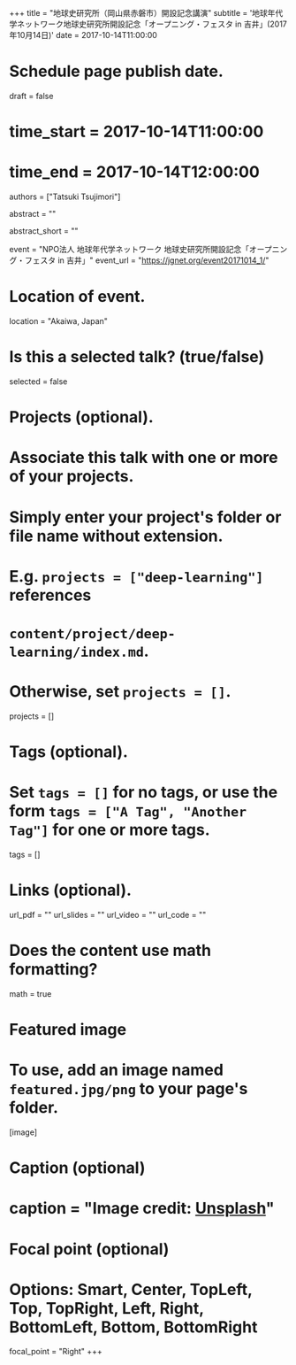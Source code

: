 +++
title = "地球史研究所（岡山県赤磐市）開設記念講演"
subtitle = '地球年代学ネットワーク地球史研究所開設記念「オープニング・フェスタ in 吉井」(2017年10月14日)'
date = 2017-10-14T11:00:00 

# Schedule page publish date.
draft = false

# time_start = 2017-10-14T11:00:00
# time_end = 2017-10-14T12:00:00

authors = ["Tatsuki Tsujimori"]

abstract = ""

abstract_short = ""

event = "NPO法人 地球年代学ネットワーク 地球史研究所開設記念「オープニング・フェスタ in 吉井」"
event_url = "https://jgnet.org/event20171014_1/"

# Location of event.
location = "Akaiwa, Japan"

# Is this a selected talk? (true/false)
selected = false

# Projects (optional).
#   Associate this talk with one or more of your projects.
#   Simply enter your project's folder or file name without extension.
#   E.g. `projects = ["deep-learning"]` references 
#   `content/project/deep-learning/index.md`.
#   Otherwise, set `projects = []`.
projects = []

# Tags (optional).
#   Set `tags = []` for no tags, or use the form `tags = ["A Tag", "Another Tag"]` for one or more tags.
tags = []

# Links (optional).
url_pdf = ""
url_slides = ""
url_video = ""
url_code = ""

# Does the content use math formatting?
math = true

# Featured image
# To use, add an image named `featured.jpg/png` to your page's folder. 
[image]
  # Caption (optional)
#  caption = "Image credit: [**Unsplash**](https://unsplash.com/photos/bzdhc5b3Bxs)"

  # Focal point (optional)
  # Options: Smart, Center, TopLeft, Top, TopRight, Left, Right, BottomLeft, Bottom, BottomRight
  focal_point = "Right"
+++

